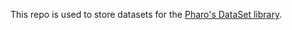 This repo is used to store datasets for the [Pharo's DataSet library](https://github.com/AtharvaKhare/DataSet).
